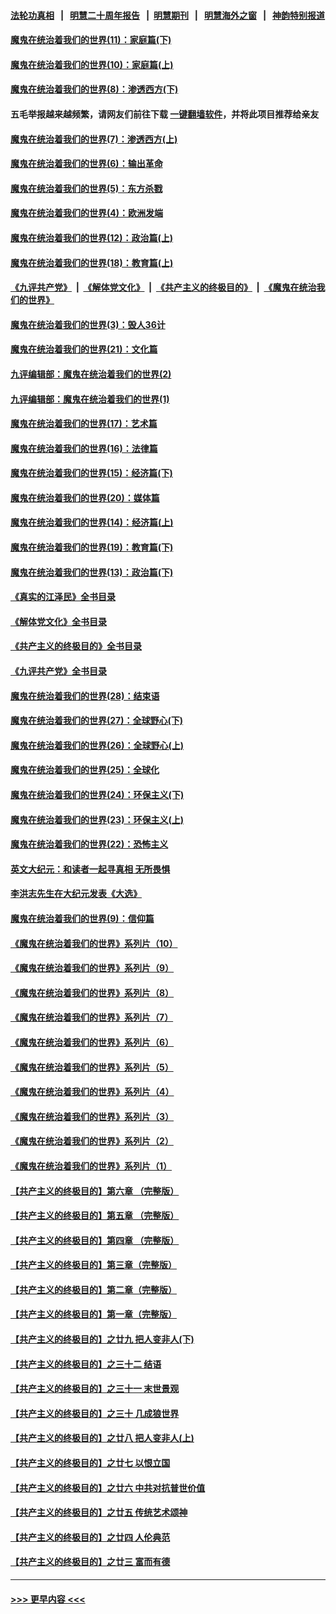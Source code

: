 #### [法轮功真相](https://github.com/gfw-breaker/truth/blob/master/README.md?t=0) &nbsp;&nbsp;|&nbsp;&nbsp; [明慧二十周年报告](https://github.com/gfw-breaker/mh-reports/blob/master/README.md?t=0) &nbsp;&nbsp;|&nbsp;&nbsp;[明慧期刊](https://github.com/gfw-breaker/mh-qikan) &nbsp;&nbsp;|&nbsp;&nbsp; [明慧海外之窗](https://github.com/gfw-breaker/mh-news/blob/master/README.md?t=0) &nbsp;&nbsp;|&nbsp;&nbsp; [神韵特别报道](https://github.com/gfw-breaker/mh-news/blob/master/shenyun.md?t=0)
#### [魔鬼在统治着我们的世界(11)：家庭篇(下)](../pages/nsc422/n10440961.md?t=11242201) 
#### [魔鬼在统治着我们的世界(10)：家庭篇(上)](../pages/nsc422/n10435448.md?t=11242201) 
#### [魔鬼在统治着我们的世界(8)：渗透西方(下)](../pages/nsc422/n10429603.md?t=11242201) 
#### 五毛举报越来越频繁，请网友们前往下载 [一键翻墙软件](https://github.com/gfw-breaker/ssr-accounts)，并将此项目推荐给亲友
#### [魔鬼在统治着我们的世界(7)：渗透西方(上)](../pages/nsc422/n10426013.md?t=11242201) 
#### [魔鬼在统治着我们的世界(6)：输出革命](../pages/nsc422/n10421536.md?t=11242201) 
#### [魔鬼在统治着我们的世界(5)：东方杀戮](../pages/nsc422/n10417707.md?t=11242201) 
#### [魔鬼在统治着我们的世界(4)：欧洲发端](../pages/nsc422/n10414890.md?t=11242201) 
#### [魔鬼在统治着我们的世界(12)：政治篇(上)](../pages/nsc422/n10444576.md?t=11242201) 
#### [魔鬼在统治着我们的世界(18)：教育篇(上)](../pages/nsc422/n10526970.md?t=11242201) 
#### [《九评共产党》](https://github.com/begood0513/9ping.md/blob/master/README.md) &nbsp;|&nbsp; [《解体党文化》](../../../../jtdwh.md/blob/master/README.md)  &nbsp;|&nbsp; [《共产主义的终极目的》](../../../../gczydzjmd.md/blob/master/README.md) &nbsp;|&nbsp; [《魔鬼在统治我们的世界》](../../../../mgztzwmdsj.md/blob/master/README.md) 
#### [魔鬼在统治着我们的世界(3)：毁人36计](../pages/nsc422/n10411583.md?t=11242201) 
#### [魔鬼在统治着我们的世界(21)：文化篇](../pages/nsc422/n10597706.md?t=11242201) 
#### [九评编辑部：魔鬼在统治着我们的世界(2)](../pages/nsc422/n10410036.md?t=11242201) 
#### [九评编辑部：魔鬼在统治着我们的世界(1)](../pages/nsc422/n10406825.md?t=11242201) 
#### [魔鬼在统治着我们的世界(17)：艺术篇](../pages/nsc422/n10499093.md?t=11242201) 
#### [魔鬼在统治着我们的世界(16)：法律篇](../pages/nsc422/n10485969.md?t=11242201) 
#### [魔鬼在统治着我们的世界(15)：经济篇(下)](../pages/nsc422/n10469975.md?t=11242201) 
#### [魔鬼在统治着我们的世界(20)：媒体篇](../pages/nsc422/n10586579.md?t=11242201) 
#### [魔鬼在统治着我们的世界(14)：经济篇(上)](../pages/nsc422/n10457370.md?t=11242201) 
#### [魔鬼在统治着我们的世界(19)：教育篇(下)](../pages/nsc422/n10564808.md?t=11242201) 
#### [魔鬼在统治着我们的世界(13)：政治篇(下)](../pages/nsc422/n10448270.md?t=11242201) 
#### [《真实的江泽民》全书目录](../pages/nsc422/n13721399.md?t=11242201) 
#### [《解体党文化》全书目录](../pages/nsc422/n13721157.md?t=11242201) 
#### [《共产主义的终极目的》全书目录](../pages/nsc422/n13721048.md?t=11242201) 
#### [《九评共产党》全书目录](../pages/nsc422/n13708085.md?t=11242201) 
#### [魔鬼在统治着我们的世界(28)：结束语](../pages/nsc422/n10936246.md?t=11242201) 
#### [魔鬼在统治着我们的世界(27)：全球野心(下)](../pages/nsc422/n10928319.md?t=11242201) 
#### [魔鬼在统治着我们的世界(26)：全球野心(上)](../pages/nsc422/n10900318.md?t=11242201) 
#### [魔鬼在统治着我们的世界(25)：全球化](../pages/nsc422/n10788205.md?t=11242201) 
#### [魔鬼在统治着我们的世界(24)：环保主义(下)](../pages/nsc422/n10695307.md?t=11242201) 
#### [魔鬼在统治着我们的世界(23)：环保主义(上)](../pages/nsc422/n10688613.md?t=11242201) 
#### [魔鬼在统治着我们的世界(22)：恐怖主义](../pages/nsc422/n10614727.md?t=11242201) 
#### [英文大纪元：和读者一起寻真相 无所畏惧](../pages/nsc422/n12542027.md?t=11242201) 
#### [李洪志先生在大纪元发表《大选》](../pages/nsc422/n12534746.md?t=11242201) 
#### [魔鬼在统治着我们的世界(9)：信仰篇](../pages/nsc422/n10432159.md?t=11242201) 
#### [《魔鬼在统治着我们的世界》系列片（10）](../pages/nsc422/n12292670.md?t=11242201) 
#### [《魔鬼在统治着我们的世界》系列片（9）](../pages/nsc422/n12290859.md?t=11242201) 
#### [《魔鬼在统治着我们的世界》系列片（8）](../pages/nsc422/n12287445.md?t=11242201) 
#### [《魔鬼在统治着我们的世界》系列片（7）](../pages/nsc422/n12283425.md?t=11242201) 
#### [《魔鬼在统治着我们的世界》系列片（6）](../pages/nsc422/n12282314.md?t=11242201) 
#### [《魔鬼在统治着我们的世界》系列片（5）](../pages/nsc422/n12281419.md?t=11242201) 
#### [《魔鬼在统治着我们的世界》系列片（4）](../pages/nsc422/n12274024.md?t=11242201) 
#### [《魔鬼在统治着我们的世界》系列片（3）](../pages/nsc422/n12271322.md?t=11242201) 
#### [《魔鬼在统治着我们的世界》系列片（2）](../pages/nsc422/n12269049.md?t=11242201) 
#### [《魔鬼在统治着我们的世界》系列片（1）](../pages/nsc422/n12267575.md?t=11242201) 
#### [【共产主义的终极目的】第六章 （完整版）](../pages/nsc422/n11428913.md?t=11242201) 
#### [【共产主义的终极目的】第五章 （完整版）](../pages/nsc422/n11428912.md?t=11242201) 
#### [【共产主义的终极目的】第四章 （完整版）](../pages/nsc422/n11428907.md?t=11242201) 
#### [【共产主义的终极目的】第三章（完整版）](../pages/nsc422/n11428848.md?t=11242201) 
#### [【共产主义的终极目的】第二章（完整版）](../pages/nsc422/n11428831.md?t=11242201) 
#### [【共产主义的终极目的】第一章（完整版）](../pages/nsc422/n11417651.md?t=11242201) 
#### [【共产主义的终极目的】之廿九 把人变非人(下)](../pages/nsc422/n11344140.md?t=11242201) 
#### [【共产主义的终极目的】之三十二 结语](../pages/nsc422/n11360535.md?t=11242201) 
#### [【共产主义的终极目的】之三十一 末世景观](../pages/nsc422/n11351129.md?t=11242201) 
#### [【共产主义的终极目的】之三十 几成狼世界](../pages/nsc422/n11348280.md?t=11242201) 
#### [【共产主义的终极目的】之廿八 把人变非人(上)](../pages/nsc422/n11340492.md?t=11242201) 
#### [【共产主义的终极目的】之廿七 以恨立国](../pages/nsc422/n11336944.md?t=11242201) 
#### [【共产主义的终极目的】之廿六 中共对抗普世价值](../pages/nsc422/n11324785.md?t=11242201) 
#### [【共产主义的终极目的】之廿五 传统艺术颂神](../pages/nsc422/n11296396.md?t=11242201) 
#### [【共产主义的终极目的】之廿四 人伦典范](../pages/nsc422/n11296397.md?t=11242201) 
#### [【共产主义的终极目的】之廿三 富而有德](../pages/nsc422/n11283598.md?t=11242201) 

----
#### [ >>> 更早内容 <<< ](../indexes/nsc422-earlier.md)
